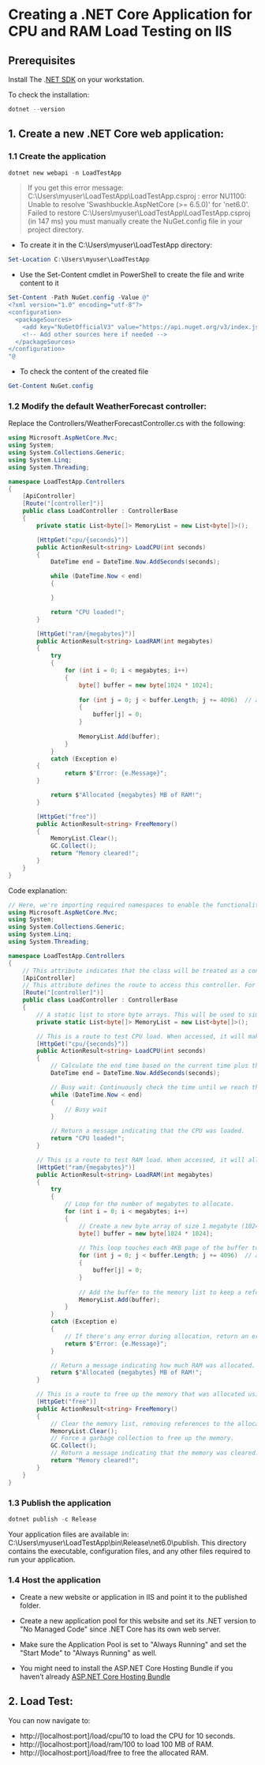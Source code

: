 # Creating a .NET Core Application for CPU and RAM Load Testing on IIS

##      Prerequisites
Install The .[NET SDK](https://dotnet.microsoft.com/en-us/download/dotnet) on your workstation.

To check the installation:

```powershell
dotnet --version
```

## 1.   Create a new .NET Core web application:
### 1.1 Create the application
```powershell
dotnet new webapi -n LoadTestApp
```

> If you get this error message: C:\Users\myuser\LoadTestApp\LoadTestApp.csproj : error NU1100: Unable to resolve 'Swashbuckle.AspNetCore (>= 6.5.0)' for 'net6.0'.
  Failed to restore C:\Users\myuser\LoadTestApp\LoadTestApp.csproj (in 147 ms) you must manually create the NuGet.config file in your project directory.

- To create it in the C:\Users\myuser\LoadTestApp directory:
```powershell
Set-Location C:\Users\myuser\LoadTestApp
```
- Use the Set-Content cmdlet in PowerShell to create the file and write content to it
```powershell
Set-Content -Path NuGet.config -Value @"
<?xml version="1.0" encoding="utf-8"?>
<configuration>
  <packageSources>
    <add key="NuGetOfficialV3" value="https://api.nuget.org/v3/index.json" />
    <!-- Add other sources here if needed -->
  </packageSources>
</configuration>
"@
```
- To check the content of the created file
```powershell
Get-Content NuGet.config
```
### 1.2   Modify the default WeatherForecast controller:

Replace the Controllers/WeatherForecastController.cs with the following:

```csharp
using Microsoft.AspNetCore.Mvc;
using System;
using System.Collections.Generic;
using System.Linq;
using System.Threading;

namespace LoadTestApp.Controllers
{
    [ApiController]
    [Route("[controller]")]
    public class LoadController : ControllerBase
    {
        private static List<byte[]> MemoryList = new List<byte[]>();

        [HttpGet("cpu/{seconds}")]
        public ActionResult<string> LoadCPU(int seconds)
        {
            DateTime end = DateTime.Now.AddSeconds(seconds);

            while (DateTime.Now < end)
            {

            }

            return "CPU loaded!";
        }

        [HttpGet("ram/{megabytes}")]
        public ActionResult<string> LoadRAM(int megabytes)
        {
            try
            {
                for (int i = 0; i < megabytes; i++)
                {
                    byte[] buffer = new byte[1024 * 1024];
            
                    for (int j = 0; j < buffer.Length; j += 4096)  // assuming 4KB pages
                    {
                        buffer[j] = 0;
                    }
            
                    MemoryList.Add(buffer);
                }
            }
            catch (Exception e)
        {
                return $"Error: {e.Message}";
        }

            return $"Allocated {megabytes} MB of RAM!";
        }

        [HttpGet("free")]
        public ActionResult<string> FreeMemory()
        {
            MemoryList.Clear();
            GC.Collect();
            return "Memory cleared!";
        }
    }
}
```
Code explanation:

```csharp
// Here, we're importing required namespaces to enable the functionality of our code.
using Microsoft.AspNetCore.Mvc;
using System;
using System.Collections.Generic;
using System.Linq;
using System.Threading;

namespace LoadTestApp.Controllers
{
    // This attribute indicates that the class will be treated as a controller in ASP.NET Core.
    [ApiController]
    // This attribute defines the route to access this controller. For instance: `/Load`
    [Route("[controller]")]
    public class LoadController : ControllerBase
    {
        // A static list to store byte arrays. This will be used to simulate RAM usage.
        private static List<byte[]> MemoryList = new List<byte[]>();

        // This is a route to test CPU load. When accessed, it will make the CPU busy for the specified number of seconds.
        [HttpGet("cpu/{seconds}")]
        public ActionResult<string> LoadCPU(int seconds)
        {
            // Calculate the end time based on the current time plus the specified seconds.
            DateTime end = DateTime.Now.AddSeconds(seconds);

            // Busy wait: Continuously check the time until we reach the end time. This loop makes the CPU busy.
            while (DateTime.Now < end)
            {
                // Busy wait
            }

            // Return a message indicating that the CPU was loaded.
            return "CPU loaded!";
        }

        // This is a route to test RAM load. When accessed, it will allocate the specified number of megabytes in RAM.
        [HttpGet("ram/{megabytes}")]
        public ActionResult<string> LoadRAM(int megabytes)
        {
            try
            {
                // Loop for the number of megabytes to allocate.
                for (int i = 0; i < megabytes; i++)
                {
                    // Create a new byte array of size 1 megabyte (1024 * 1024 bytes).
                    byte[] buffer = new byte[1024 * 1024];
            
                    // This loop touches each 4KB page of the buffer to ensure it's in the working set of memory.
                    for (int j = 0; j < buffer.Length; j += 4096)  // assuming 4KB pages
                    {
                        buffer[j] = 0;
                    }
            
                    // Add the buffer to the memory list to keep a reference to it (preventing garbage collection).
                    MemoryList.Add(buffer);
                }
            }
            catch (Exception e)
            {
                // If there's any error during allocation, return an error message.
                return $"Error: {e.Message}";
            }

            // Return a message indicating how much RAM was allocated.
            return $"Allocated {megabytes} MB of RAM!";
        }

        // This is a route to free up the memory that was allocated using the above route.
        [HttpGet("free")]
        public ActionResult<string> FreeMemory()
        {
            // Clear the memory list, removing references to the allocated buffers.
            MemoryList.Clear();
            // Force a garbage collection to free up the memory.
            GC.Collect();
            // Return a message indicating that the memory was cleared.
            return "Memory cleared!";
        }
    }
}
```

### 1.3 Publish the application
```powershell
dotnet publish -c Release
```
Your application files are available in: C:\Users\myuser\LoadTestApp\bin\Release\net6.0\publish. This directory contains the executable, configuration files, and any other files required to run your application.

### 1.4 Host the application

- Create a new website or application in IIS and point it to the published folder.

- Create a new application pool for this website and set its .NET version to "No Managed Code" since .NET Core has its own web server.

- Make sure the Application Pool is set to "Always Running" and set the "Start Mode" to "Always Running" as well.

- You might need to install the ASP.NET Core Hosting Bundle if you haven’t already [ASP.NET Core Hosting Bundle](https://dotnet.microsoft.com/download/dotnet-core/thank-you/runtime-aspnetcore-5.0.5-windows-hosting-bundle-installer)

## 2.   Load Test:

You can now navigate to:
- http://[localhost:port]/load/cpu/10 to load the CPU for 10 seconds.
- http://[localhost:port]/load/ram/100 to load 100 MB of RAM.
- http://[localhost:port]/load/free to free the allocated RAM.
